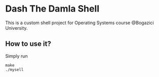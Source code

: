 # Dash The Damla Shell

This is a custom shell project for Operating Systems course @Bogazici University.

## How to use it?

Simply run

```
make
./mysell
```
